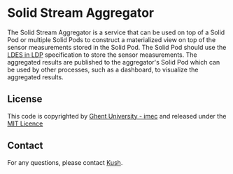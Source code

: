# Solid Stream Aggregator

The Solid Stream Aggregator is a service that can be used on top of a Solid Pod or multiple Solid Pods to construct a materialized view on top of the sensor measurements stored in the Solid Pod. The Solid Pod should use the [LDES in LDP](https://woutslabbinck.github.io/LDESinLDP/) specification to store the sensor measurements. The aggregated results are published to the aggregator's Solid Pod which can be used by other processes, such as a dashboard, to visualize the aggregated results.

## License

This code is copyrighted by [Ghent University - imec](https://www.ugent.be/ea/idlab/en) and released under the [MIT Licence](./LICENCE)

## Contact

For any questions, please contact [Kush](mailto:kushagrasingh.bisen@ugent.be).
